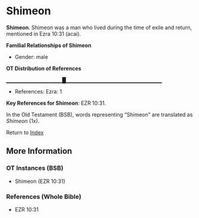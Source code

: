 # Shimeon
**Shimeon**. 
Shimeon was a man who lived during the time of exile and return, mentioned in Ezra 10:31 (acai). 




**Familial Relationships of Shimeon**


* Gender: male


**OT Distribution of References**

▁▁▁▁▁▁▁▁▁▁▁▁▁▁█▁▁▁▁▁▁▁▁▁▁▁▁▁▁▁▁▁▁▁▁▁▁▁▁
* References: Ezra: 1



**Key References for Shimeon**: 
EZR 10:31. 


In the Old Testament (BSB), words representing “Shimeon” are translated as 
*Shimeon* (1x). 




Return to [Index](00-Index.md)

## More Information

### OT Instances (BSB)

* Shimeon (EZR 10:31)



### References (Whole Bible)

* EZR 10:31




